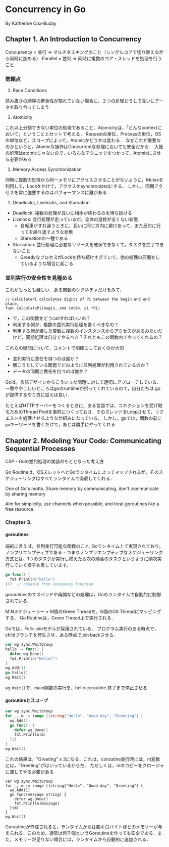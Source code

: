 # Concurrency in Go

By Katherine Cox-Buday

## Chapter 1. An Introduction to Concurrency

Concurrency = 並行 => マルチタスキングのこと（シングルコアで切り替えながら同時に進める）
Parallel = 並列 => 同時に複数のコア・スレッドを処理を行うこと

### 問題点

1. Race Conditions

読み書きの順序の整合性が取れていない場合に，２つの処理どうしで互いにデータを取り合ってしまう

1. Atomicity

これ以上分割できない単位の処理であること．Atomicityは，「どんなcontextにおいて」ということとセットで考える．
Requestの単位，Processの単位，OSの単位など，スコープによって，Atomicかどうかは変わる．
なぜこれが重要なのかというと，Atomicな操作はConcurrentな処理においても安全だから．
大抵の処理はatomicじゃないので，いろんなテクニックをつかって，Atomicにさせる必要がある

1. Memory Access Synchronization

同時に複数の処理から同一メモリにアクセスさせることがないように，Mutexを利用して，Lockをかけて，アクセスをsynchronizedにする．
しかし，同期アクセスを常に強要するのはパフォーマンスに難がある．

1. Deadlocks, Livelocks, and Starvation

- Deadlock: 複数の処理が互いに相手が終わるのを待ち続ける
- Livelock: 並行処理が走っているが，全体の進捗が全くない状態
  - 自転車がすれ違うときに，互いに同じ方向に避けあって，また反対に行ってを繰り返すような状態
  - Starvationの一種である
- Starvation: 並行処理に必要なリソースを確保できなくて，タスクを完了できないこと
  - GreedyなプロセスがLockを持ち続けすぎていて，他の処理の邪魔をしているような場合に起こる

### 並列実行の安全性を見極める

これがもっとも難しい．ある関数のシグネチャだけをみて，

```
// CalculatePi calculates digits of Pi between the begin and end place.
func CalculatePi(begin, end int64, pi *Pi)
```

- で，この関数をどうcallすればいいの？
- 利用する側が，複数の並列実行処理を書くべきなの？
- 利用する側が渡した変数に複数のインスタンスからアクセスがあるみたいだけど，同期処理は自分でやるべき？それともこの関数内でやってくれるの？

これらの疑問について，コメントで明確にしておくのが大切

- 並列実行に責任を持つのは誰か？
- 解こうとしている問題でどのように並列処理が利用されているのか？
- データの同期に責任を持つのは誰か？

Goは，言語デザインからこういった問題に対して適切にアプローチしている．一番ややこしいところはgoのruntimeが担ってくれているので，自分たちは
goが提供するやり方に従えば良い．

たとえばHTTPサーバーをつくるときに，ある言語では，コネクションを受け取るためのThread Poolを事前につくっておき，そのスレッドをLoopさせて，リクエストを処理させるような仕組みになっている．
しかし，goでは，関数の前に`go`キーワードを書くだけで，あとは勝手にやってくれる

## Chapter 2. Modeling Your Code: Communicating Sequential Processes

CSP - Goの並列処理の実装のもととなった考え方

Go Routineは，OSスレッドへとGoランタイムによってマップされるが，そのスケジューリングはすべてランタイムで吸収してくれる．

One of Go's motto: Share memory by communicating, don't communicate by sharing memory

Aim for simplicity, use channels when possible, and treat goroutines like a free resource.

### Chapter 3.

#### goroutines

端的に言えば，並列実行可能な関数のこと. Goランタイム上で実現されており，ノンプリエンプティブである - つまりノンプリエンプティブなスケジューリング方式とは、1つのタスクが実行し終えたら次の順番のタスクというように順次実行していく様子を表しています。

```go
go func() {
  fmt.Println("hello")
}()  // created from anonymous function
```

goroutinesのサスペンドや再開などの処理は，Goのランタイムで自動的に制御されている．

M:Nスケジューラー = M個のGreen Threadを，N個のOS Threadにマッピングする．
Go Routineは，Green Thread上で実行される．

Goでは，Fork-joinモデルが採用されている．
プログラム実行のある時点で，childブランチを発生させ，ある時点でjoin backさせる．

```go
var wg sync.WaitGroup
hello := func() {
  defer wg.Done()
  fmt.Println("Hello!")
}
wg.Add(1)
go hello()
wg.Wait()
```

`wg.Wait()`で，main関数の実行を，hello coroutine 終了まで停止させる

#### goroutineとスコープ

```go
var wg sync.WaitGroup
for _, m := range []string{"Hello", "Good day", "Greeting"} {
  wg.Add(1)
  go func() {
    defer wg.Done()
    fmt.Println(m)
  }()
}
wg.Wait()
```

これの結果は，"Greeting" x 3になる．これは，coroutine実行時には，m変数には，"Greeting"がはいっているからだ．
ただしくは，mのコピーをクロージャに渡してやる必要がある

```
var wg sync.WaitGroup
for _, m := range []string{"Hello", "Good day", "Greeting"} {
  wg.Add(1)
  go func(message string) {
    defer wg.Done()
    fmt.Println(message)
  }(m)
}
wg.Wait()
```

Goroutineが作成されると，ランタイムからは数キロバイトほどのメモリーが与えられる．このため，通常は何千個というGoroutineを作っても安全である．また，メモリーが足りない場合には，ランタイムから自動的に追加される．


